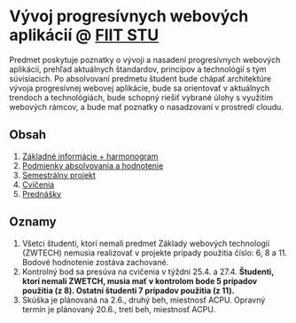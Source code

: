 # Vývoj progresívnych webových aplikácií @ [FIIT STU](http://www.fiit.stuba.sk)

Predmet poskytuje poznatky o vývoji a nasadení progresívnych webových aplikácií, prehľad
aktuálnych štandardov, princípov a technológií s tým súvisiacich. Po absolvovaní predmetu študent bude chápať architektúre vývoja progresívnej webovej aplikácie, bude sa orientovať v aktuálnych trendoch a technológiách, bude schopný riešiť vybrané úlohy s využitím webových rámcov, a bude mať poznatky o nasadzovaní v prostredí cloudu.

## Obsah

1. [Základné informácie + harmonogram](zakladne-informacie)
2. [Podmienky absolvovania a hodnotenie](podmienky-absolvovania-a-hodnotenie)
3. [Semestrálny projekt](semestralny-projekt)
4. [Cvičenia](cvicenia)
5. [Prednášky](prednasky)


## Oznamy
1. Všetci študenti, ktorí nemali predmet Základy webových technologií (ZWTECH) nemusia realizovať v projekte prípady použitia číslo: 6, 8 a 11. Bodové hodnotenie zostáva zachované.
2. Kontrolný bod sa presúva na cvičenia v týždni 25.4. a 27.4. **Študenti, ktorí nemali ZWETCH, musia mať v kontrolom bode 5 prípadov použitia (z 8). Ostatní študenti 7 prípadov použitia (z 11).**
3. Skúška je plánovaná na 2.6., druhý beh, miestnosť ACPU. Opravný termín je plánovaný 20.6., tretí beh, miestnosť ACPU.
